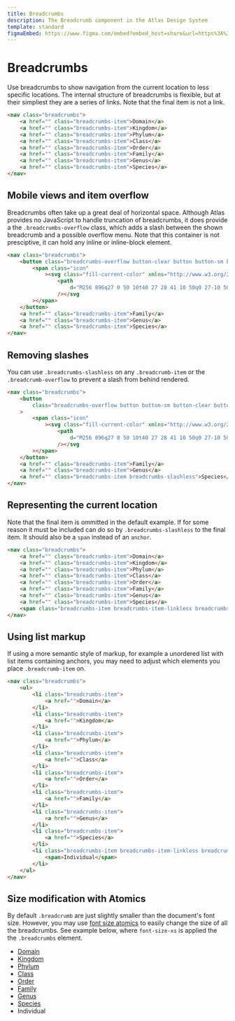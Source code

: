 ```yaml
---
title: Breadcrumbs
description: The Breadcrumb component in the Atlas Design System
template: standard
figmaEmbed: https://www.figma.com/embed?embed_host=share&url=https%3A%2F%2Fwww.figma.com%2Ffile%2FNWYugObOGcAOlekKyjkEkT%2F%25E2%25AD%2590%25EF%25B8%258F-Atlas---Page-Templating%3Fnode-id%3D204%253A1220
---
```


# Breadcrumbs

Use breadcrumbs to show navigation from the current location to less specific locations. The internal structure of breadcrumbs is flexible, but at their simpliest they are a series of links. Note that the final item is not a link.

```html
<nav class="breadcrumbs">
	<a href="" class="breadcrumbs-item">Domain</a>
	<a href="" class="breadcrumbs-item">Kingdom</a>
	<a href="" class="breadcrumbs-item">Phylum</a>
	<a href="" class="breadcrumbs-item">Class</a>
	<a href="" class="breadcrumbs-item">Order</a>
	<a href="" class="breadcrumbs-item">Family</a>
	<a href="" class="breadcrumbs-item">Genus</a>
	<a href="" class="breadcrumbs-item">Species</a>
</nav>
```

## Mobile views and item overflow

Breadcrumbs often take up a great deal of horizontal space. Although Atlas provides no JavaScript to handle truncation of breadcrumbs, it does provide a the `.breadcrumbs-overflow` class, which adds a slash between the shown breadcrumb and a possible overflow menu. Note that this container is not presciptive, it can hold any inline or inline-block element.

```html
<nav class="breadcrumbs">
	<button class="breadcrumbs-overflow button-clear button button-sm button-primary">
		<span class="icon"
			><svg class="fill-current-color" xmlns="http://www.w3.org/2000/svg" viewBox="0 0 2048 2048">
				<path
					d="M256 896q27 0 50 10t40 27 28 41 10 50q0 27-10 50t-27 40-41 28-50 10q-27 0-50-10t-40-27-28-41-10-50q0-27 10-50t27-40 41-28 50-10zm768 0q27 0 50 10t40 27 28 41 10 50q0 27-10 50t-27 40-41 28-50 10q-27 0-50-10t-40-27-28-41-10-50q0-27 10-50t27-40 41-28 50-10zm768 0q27 0 50 10t40 27 28 41 10 50q0 27-10 50t-27 40-41 28-50 10q-27 0-50-10t-40-27-28-41-10-50q0-27 10-50t27-40 41-28 50-10z"
				/></svg
		></span>
	</button>
	<a href="" class="breadcrumbs-item">Family</a>
	<a href="" class="breadcrumbs-item">Genus</a>
	<a href="" class="breadcrumbs-item">Species</a>
</nav>
```

## Removing slashes

You can use `.breadcrumbs-slashless` on any `.breadcrumb-item` or the `.breadcrumb-overflow` to prevent a slash from behind rendered.

```html
<nav class="breadcrumbs">
	<button
		class="breadcrumbs-overflow button button-sm button-clear button-primary breadcrumbs-slashless"
	>
		<span class="icon"
			><svg class="fill-current-color" xmlns="http://www.w3.org/2000/svg" viewBox="0 0 2048 2048">
				<path
					d="M256 896q27 0 50 10t40 27 28 41 10 50q0 27-10 50t-27 40-41 28-50 10q-27 0-50-10t-40-27-28-41-10-50q0-27 10-50t27-40 41-28 50-10zm768 0q27 0 50 10t40 27 28 41 10 50q0 27-10 50t-27 40-41 28-50 10q-27 0-50-10t-40-27-28-41-10-50q0-27 10-50t27-40 41-28 50-10zm768 0q27 0 50 10t40 27 28 41 10 50q0 27-10 50t-27 40-41 28-50 10q-27 0-50-10t-40-27-28-41-10-50q0-27 10-50t27-40 41-28 50-10z"
				/></svg
		></span>
	</button>
	<a href="" class="breadcrumbs-item">Family</a>
	<a href="" class="breadcrumbs-item">Genus</a>
	<a href="" class="breadcrumbs-item breadcrumbs-slashless">Species</a>
</nav>
```

## Representing the current location

Note that the final item is ommitted in the default example. If for some reason it must be included can do so by `.breadcrumbs-slashless` to the final item. It should also be a `span` instead of an `anchor`.

```html
<nav class="breadcrumbs">
	<a href="" class="breadcrumbs-item">Domain</a>
	<a href="" class="breadcrumbs-item">Kingdom</a>
	<a href="" class="breadcrumbs-item">Phylum</a>
	<a href="" class="breadcrumbs-item">Class</a>
	<a href="" class="breadcrumbs-item">Order</a>
	<a href="" class="breadcrumbs-item">Family</a>
	<a href="" class="breadcrumbs-item">Genus</a>
	<a href="" class="breadcrumbs-item">Species</a>
	<span class="breadcrumbs-item breadcrumbs-item-linkless breadcrumbs-slashless">Individual</span>
</nav>
```

## Using list markup

If using a more semantic style of markup, for example a unordered list with list items containing anchors, you may need to adjust which elements you place `.breadcrumb-item` on.

```html
<nav class="breadcrumbs">
	<ul>
		<li class="breadcrumbs-item">
			<a href="">Domain</a>
		</li>
		<li class="breadcrumbs-item">
			<a href="">Kingdom</a>
		</li>
		<li class="breadcrumbs-item">
			<a href="">Phylum</a>
		</li>
		<li class="breadcrumbs-item">
			<a href="">Class</a>
		</li>
		<li class="breadcrumbs-item">
			<a href="">Order</a>
		</li>
		<li class="breadcrumbs-item">
			<a href="">Family</a>
		</li>
		<li class="breadcrumbs-item">
			<a href="">Genus</a>
		</li>
		<li class="breadcrumbs-item">
			<a href="">Species</a>
		</li>
		<li class="breadcrumbs-item breadcrumbs-item-linkless breadcrumbs-slashless">
			<span>Individual</span>
		</li>
	</ul>
</nav>
```

## Size modification with Atomics

By default `.breadcrumb` are just slightly smaller than the document's font size. However, you may use [font size atomics](~/src/atomics/typography.md) to easily change the size of all the breadcrumbs. See example below, where `font-size-xs` is applied the the `.breadcrumbs` element.

<nav class="breadcrumbs font-size-xs margin-top-md">
	<ul>
		<li class="breadcrumbs-item">
			<a href="">Domain</a>
		</li>
		<li class="breadcrumbs-item">
			<a href="">Kingdom</a>
		</li>
		<li class="breadcrumbs-item">
			<a href="">Phylum</a>
		</li>
		<li class="breadcrumbs-item">
			<a href="">Class</a>
		</li>
		<li class="breadcrumbs-item">
			<a href="">Order</a>
		</li>
		<li class="breadcrumbs-item">
			<a href="">Family</a>
		</li>
		<li class="breadcrumbs-item">
			<a href="">Genus</a>
		</li>
		<li class="breadcrumbs-item">
			<a href="">Species</a>
		</li>
		<li class="breadcrumbs-item breadcrumbs-item-end">
			<span>Individual</span>
		</li>
	</ul>
</nav>
